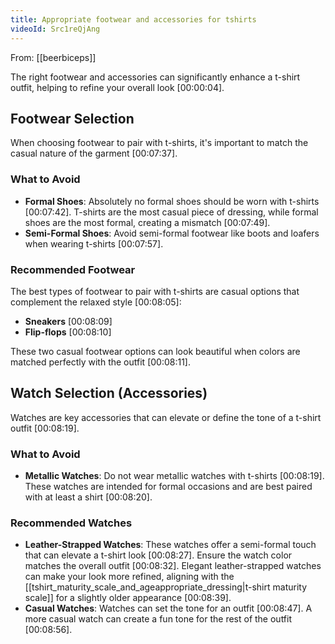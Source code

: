 ```yaml
---
title: Appropriate footwear and accessories for tshirts
videoId: Src1reQjAng
---
```


From: [[beerbiceps]] <br/> 

The right footwear and accessories can significantly enhance a t-shirt outfit, helping to refine your overall look <a class="yt-timestamp" data-t="00:00:04">[00:00:04]</a>.

## Footwear Selection

When choosing footwear to pair with t-shirts, it's important to match the casual nature of the garment <a class="yt-timestamp" data-t="00:07:37">[00:07:37]</a>.

### What to Avoid

*   **Formal Shoes**: Absolutely no formal shoes should be worn with t-shirts <a class="yt-timestamp" data-t="00:07:42">[00:07:42]</a>. T-shirts are the most casual piece of dressing, while formal shoes are the most formal, creating a mismatch <a class="yt-timestamp" data-t="00:07:49">[00:07:49]</a>.
*   **Semi-Formal Shoes**: Avoid semi-formal footwear like boots and loafers when wearing t-shirts <a class="yt-timestamp" data-t="00:07:57">[00:07:57]</a>.

### Recommended Footwear

The best types of footwear to pair with t-shirts are casual options that complement the relaxed style <a class="yt-timestamp" data-t="00:08:05">[00:08:05]</a>:

*   **Sneakers** <a class="yt-timestamp" data-t="00:08:09">[00:08:09]</a>
*   **Flip-flops** <a class="yt-timestamp" data-t="00:08:10">[00:08:10]</a>

These two casual footwear options can look beautiful when colors are matched perfectly with the outfit <a class="yt-timestamp" data-t="00:08:11">[00:08:11]</a>.

## Watch Selection (Accessories)

Watches are key accessories that can elevate or define the tone of a t-shirt outfit <a class="yt-timestamp" data-t="00:08:19">[00:08:19]</a>.

### What to Avoid

*   **Metallic Watches**: Do not wear metallic watches with t-shirts <a class="yt-timestamp" data-t="00:08:19">[00:08:19]</a>. These watches are intended for formal occasions and are best paired with at least a shirt <a class="yt-timestamp" data-t="00:08:20">[00:08:20]</a>.

### Recommended Watches

*   **Leather-Strapped Watches**: These watches offer a semi-formal touch that can elevate a t-shirt look <a class="yt-timestamp" data-t="00:08:27">[00:08:27]</a>. Ensure the watch color matches the overall outfit <a class="yt-timestamp" data-t="00:08:32">[00:08:32]</a>. Elegant leather-strapped watches can make your look more refined, aligning with the [[tshirt_maturity_scale_and_ageappropriate_dressing|t-shirt maturity scale]] for a slightly older appearance <a class="yt-timestamp" data-t="00:08:39">[00:08:39]</a>.
*   **Casual Watches**: Watches can set the tone for an outfit <a class="yt-timestamp" data-t="00:08:47">[00:08:47]</a>. A more casual watch can create a fun tone for the rest of the outfit <a class="yt-timestamp" data-t="00:08:56">[00:08:56]</a>.